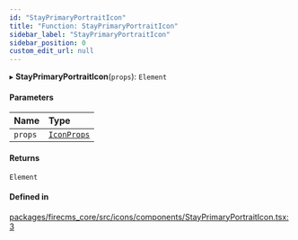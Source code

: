 ```yaml
---
id: "StayPrimaryPortraitIcon"
title: "Function: StayPrimaryPortraitIcon"
sidebar_label: "StayPrimaryPortraitIcon"
sidebar_position: 0
custom_edit_url: null
---
```


▸ **StayPrimaryPortraitIcon**(`props`): `Element`

#### Parameters

| Name | Type |
| :------ | :------ |
| `props` | [`IconProps`](../types/IconProps.md) |

#### Returns

`Element`

#### Defined in

[packages/firecms_core/src/icons/components/StayPrimaryPortraitIcon.tsx:3](https://github.com/FireCMSco/firecms/blob/d45f3739/packages/firecms_core/src/icons/components/StayPrimaryPortraitIcon.tsx#L3)
